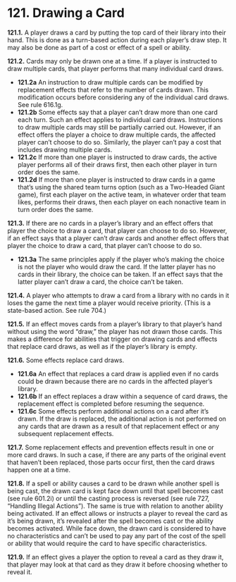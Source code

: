 # **121.** Drawing a Card

**121.1.** A player draws a card by putting the top card of their library into their hand. This is done as a turn-based action during each player’s draw step. It may also be done as part of a cost or effect of a spell or ability.

**121.2.** Cards may only be drawn one at a time. If a player is instructed to draw multiple cards, that player performs that many individual card draws.
+ **121.2a** An instruction to draw multiple cards can be modified by replacement effects that refer to the number of cards drawn. This modification occurs before considering any of the individual card draws. See rule 616.1g.
+ **121.2b** Some effects say that a player can’t draw more than one card each turn. Such an effect applies to individual card draws. Instructions to draw multiple cards may still be partially carried out. However, if an effect offers the player a choice to draw multiple cards, the affected player can’t choose to do so. Similarly, the player can’t pay a cost that includes drawing multiple cards.
+ **121.2c** If more than one player is instructed to draw cards, the active player performs all of their draws first, then each other player in turn order does the same.
+ **121.2d** If more than one player is instructed to draw cards in a game that’s using the shared team turns option (such as a Two-Headed Giant game), first each player on the active team, in whatever order that team likes, performs their draws, then each player on each nonactive team in turn order does the same.

**121.3.** If there are no cards in a player’s library and an effect offers that player the choice to draw a card, that player can choose to do so. However, if an effect says that a player can’t draw cards and another effect offers that player the choice to draw a card, that player can’t choose to do so.
+ **121.3a** The same principles apply if the player who’s making the choice is not the player who would draw the card. If the latter player has no cards in their library, the choice can be taken. If an effect says that the latter player can’t draw a card, the choice can’t be taken.

**121.4.** A player who attempts to draw a card from a library with no cards in it loses the game the next time a player would receive priority. (This is a state-based action. See rule 704.)

**121.5.** If an effect moves cards from a player’s library to that player’s hand without using the word “draw,” the player has not drawn those cards. This makes a difference for abilities that trigger on drawing cards and effects that replace card draws, as well as if the player’s library is empty.

**121.6.** Some effects replace card draws.
+ **121.6a** An effect that replaces a card draw is applied even if no cards could be drawn because there are no cards in the affected player’s library.
+ **121.6b** If an effect replaces a draw within a sequence of card draws, the replacement effect is completed before resuming the sequence.
+ **121.6c** Some effects perform additional actions on a card after it’s drawn. If the draw is replaced, the additional action is not performed on any cards that are drawn as a result of that replacement effect or any subsequent replacement effects.

**121.7.** Some replacement effects and prevention effects result in one or more card draws. In such a case, if there are any parts of the original event that haven’t been replaced, those parts occur first, then the card draws happen one at a time.

**121.8.** If a spell or ability causes a card to be drawn while another spell is being cast, the drawn card is kept face down until that spell becomes cast (see rule 601.2i) or until the casting process is reversed (see rule 727, “Handling Illegal Actions”). The same is true with relation to another ability being activated. If an effect allows or instructs a player to reveal the card as it’s being drawn, it’s revealed after the spell becomes cast or the ability becomes activated. While face down, the drawn card is considered to have no characteristics and can’t be used to pay any part of the cost of the spell or ability that would require the card to have specific characteristics.

**121.9.** If an effect gives a player the option to reveal a card as they draw it, that player may look at that card as they draw it before choosing whether to reveal it.
